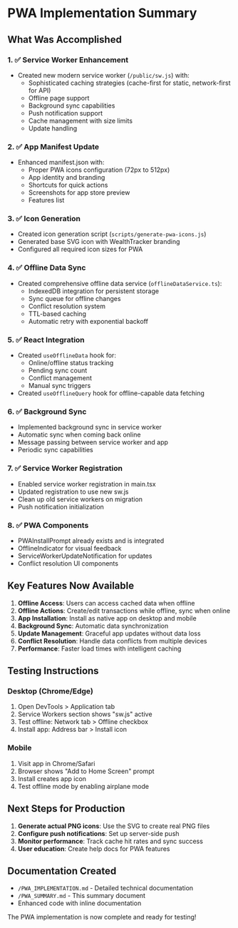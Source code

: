 # PWA Implementation Summary

## What Was Accomplished

### 1. ✅ Service Worker Enhancement
- Created new modern service worker (`/public/sw.js`) with:
  - Sophisticated caching strategies (cache-first for static, network-first for API)
  - Offline page support
  - Background sync capabilities
  - Push notification support
  - Cache management with size limits
  - Update handling

### 2. ✅ App Manifest Update
- Enhanced manifest.json with:
  - Proper PWA icons configuration (72px to 512px)
  - App identity and branding
  - Shortcuts for quick actions
  - Screenshots for app store preview
  - Features list

### 3. ✅ Icon Generation
- Created icon generation script (`scripts/generate-pwa-icons.js`)
- Generated base SVG icon with WealthTracker branding
- Configured all required icon sizes for PWA

### 4. ✅ Offline Data Sync
- Created comprehensive offline data service (`offlineDataService.ts`):
  - IndexedDB integration for persistent storage
  - Sync queue for offline changes
  - Conflict resolution system
  - TTL-based caching
  - Automatic retry with exponential backoff

### 5. ✅ React Integration
- Created `useOfflineData` hook for:
  - Online/offline status tracking
  - Pending sync count
  - Conflict management
  - Manual sync triggers
- Created `useOfflineQuery` hook for offline-capable data fetching

### 6. ✅ Background Sync
- Implemented background sync in service worker
- Automatic sync when coming back online
- Message passing between service worker and app
- Periodic sync capabilities

### 7. ✅ Service Worker Registration
- Enabled service worker registration in main.tsx
- Updated registration to use new sw.js
- Clean up old service workers on migration
- Push notification initialization

### 8. ✅ PWA Components
- PWAInstallPrompt already exists and is integrated
- OfflineIndicator for visual feedback
- ServiceWorkerUpdateNotification for updates
- Conflict resolution UI components

## Key Features Now Available

1. **Offline Access**: Users can access cached data when offline
2. **Offline Actions**: Create/edit transactions while offline, sync when online
3. **App Installation**: Install as native app on desktop and mobile
4. **Background Sync**: Automatic data synchronization
5. **Update Management**: Graceful app updates without data loss
6. **Conflict Resolution**: Handle data conflicts from multiple devices
7. **Performance**: Faster load times with intelligent caching

## Testing Instructions

### Desktop (Chrome/Edge)
1. Open DevTools > Application tab
2. Service Workers section shows "sw.js" active
3. Test offline: Network tab > Offline checkbox
4. Install app: Address bar > Install icon

### Mobile
1. Visit app in Chrome/Safari
2. Browser shows "Add to Home Screen" prompt
3. Install creates app icon
4. Test offline mode by enabling airplane mode

## Next Steps for Production

1. **Generate actual PNG icons**: Use the SVG to create real PNG files
2. **Configure push notifications**: Set up server-side push
3. **Monitor performance**: Track cache hit rates and sync success
4. **User education**: Create help docs for PWA features

## Documentation Created

- `/PWA_IMPLEMENTATION.md` - Detailed technical documentation
- `/PWA_SUMMARY.md` - This summary document
- Enhanced code with inline documentation

The PWA implementation is now complete and ready for testing!